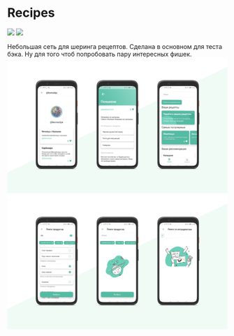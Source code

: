 # Recipes
![](https://img.shields.io/github/stars/SuperSLD/Recipes) ![](https://img.shields.io/github/forks/SuperSLD/Recipes)

Небольшая сеть для шеринга рецептов.
Сделана в основном для теста бэка. Ну для того чтоб попробовать пару интересных фишек.
![](https://github.com/SuperSLD/Recipes/blob/main/images/mocups_first.png?raw=true)
![](https://github.com/SuperSLD/Recipes/blob/main/images/mocups_second.png?raw=true)
